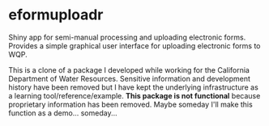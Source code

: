 # eformuploadr

Shiny app for semi-manual processing and uploading electronic forms. 
Provides a simple graphical user interface for uploading electronic
forms to WQP.

This is a clone of a package I developed while working for the
California Department of Water Resources. Sensitive information
and development history have been removed but I have kept the
underlying infrastructure as a learning tool/reference/example.
**This package is not functional** because proprietary information
has been removed. Maybe someday I'll make this function as a demo...
someday...
